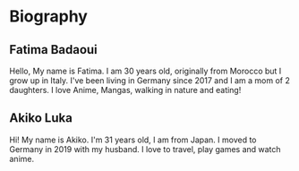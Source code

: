 # Biography

## Fatima Badaoui

Hello, My name is Fatima. I am 30 years old, originally from Morocco but I grow up in Italy. I've been living in Germany since 2017 and I am a mom of 2 daughters.
I love Anime, Mangas, walking in nature and eating!

## Akiko Luka

Hi! My name is Akiko. I'm 31 years old, I am from Japan. I moved to Germany in 2019 with my husband.
I love to travel, play games and watch anime.
